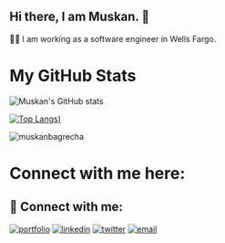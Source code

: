 ## Hi there, I am Muskan. 👋

👩‍🎓 I am working as a software engineer in Wells Fargo. 

# My GitHub Stats

![Muskan's GitHub stats](https://github-readme-stats.vercel.app/api?username=muskanbagrecha&theme=dracula&show_icons=true)

[![Top Langs](https://github-readme-stats.vercel.app/api/top-langs/?username=muskanbagrecha&hide=jupyter%20notebook&layout=compact))](https://github.com/muskanbagrecha/github-readme-stats)

<p><img align="center" src="https://github-readme-streak-stats.herokuapp.com/?user=muskanbagrecha&" alt="muskanbagrecha" /></p>

# Connect with me here:

## 🔗 Connect with me:
[![portfolio](https://img.shields.io/badge/my_portfolio-000?style=for-the-badge&logo=ko-fi&logoColor=white)](muskanbagrecha.netlify.app)
[![linkedin](https://img.shields.io/badge/linkedin-0A66C2?style=for-the-badge&logo=linkedin&logoColor=white)](https://www.linkedin.com/in/muskan-bagrecha-82bbb8176)
[![twitter](https://img.shields.io/badge/twitter-1DA1F2?style=for-the-badge&logo=twitter&logoColor=white)](https://twitter.com/HoejackBorseman)
[![email](https://img.shields.io/badge/email-DB4437?style=for-the-badge&logo=gmail&logoColor=white)](mailto:muskanbagrecha04@gmail.com)

